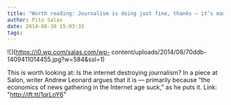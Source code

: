 ```yaml
---
title: "Worth reading: Journalism is doing just fine, thanks — it’s mass-media business models that are ailing — Tech News and Analysis"
author: Pito Salas
date: 2014-08-30 15:03:33
tags: 
---
```



![](https://i0.wp.com/salas.com/wp-
content/uploads/2014/08/70ddb-1409411014455.jpg?w=584&ssl=1)

This is worth looking at: Is the internet destroying journalism? In a piece at
Salon, writer Andrew Leonard argues that it is — primarily because “the
economics of news gathering in the Internet age suck,” as he puts it. Link:
"http://ift.tt/1qrLoY6"


